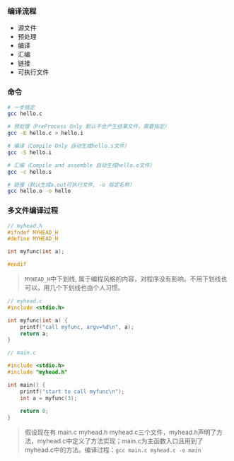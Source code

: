 
### 编译流程

- 源文件
- 预处理
- 编译
- 汇编
- 链接
- 可执行文件
### 命令

```bash
# 一步搞定
gcc hello.c
```

```bash
# 预处理（PreProcess Only 默认不会产生结果文件，需要指定）
gcc -E hello.c > hello.i

# 编译（Compile Only 自动生成hello.s文件）
gcc -S hello.i

# 汇编（Compile and assemble 自动生成hello.o文件）
gcc -c hello.s 

# 链接（默认生成a.out可执行文件, -o 指定名称）
gcc hello.o -o hello
```

### 多文件编译过程

```C
// myhead.h
#ifndef MYHEAD_H
#define MYHEAD_H

int myfunc(int a);

#endif
```
>`MYHEAD_H`中下划线, 属于编程风格的内容，对程序没有影响。不用下划线也可以，用几个下划线也由个人习惯。

```C
// myhead.c
#include <stdio.h>

int myfunc(int a) {
	printf("call myfunc, argv=%d\n", a);
	return a;
}
```

```C
// main.c

#include <stdio.h>
#include "myhead.h"

int main() {
	printf("start to call myfunc\n");
	int a = myfunc(3);
	
	return 0;
}
```

> 假设现在有 main.c  myhead.h myhead.c三个文件，myhead.h声明了方法，myhead.c中定义了方法实现；main.c为主函数入口且用到了myhead.c中的方法。编译过程：`gcc main.c myhead.c -o main`